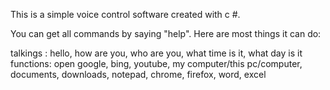 This is a simple voice control software created with c #.

You can get all commands by saying "help". Here are most things it can do:

talkings : hello, how are you, who are you, what time is it, what day is it
functions: open google, bing, youtube, my computer/this pc/computer, documents, downloads, notepad, chrome, firefox, word, excel

